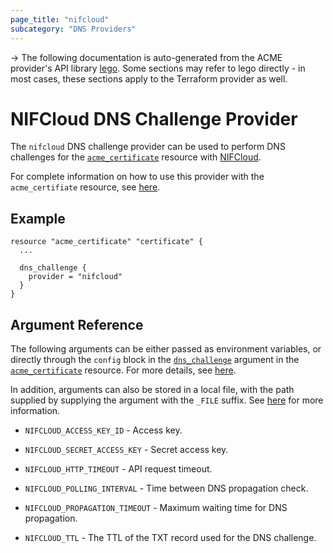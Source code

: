 ```yaml
---
page_title: "nifcloud"
subcategory: "DNS Providers"
---
```


-> The following documentation is auto-generated from the ACME
provider's API library [lego](https://go-acme.github.io/lego/).  Some
sections may refer to lego directly - in most cases, these sections
apply to the Terraform provider as well.

# NIFCloud DNS Challenge Provider

The `nifcloud` DNS challenge provider can be used to perform DNS challenges for
the [`acme_certificate`][resource-acme-certificate] resource with
[NIFCloud](https://www.nifcloud.com/).

[resource-acme-certificate]: ../resources/certificate.md

For complete information on how to use this provider with the `acme_certifiate`
resource, see [here][resource-acme-certificate-dns-challenges].

[resource-acme-certificate-dns-challenges]: ./certificate.md#using-dns-challenges

## Example

```hcl
resource "acme_certificate" "certificate" {
  ...

  dns_challenge {
    provider = "nifcloud"
  }
}
```
## Argument Reference

The following arguments can be either passed as environment variables, or
directly through the `config` block in the
[`dns_challenge`][resource-acme-certificate-dns-challenge-arg] argument in the
[`acme_certificate`][resource-acme-certificate] resource. For more details, see
[here][resource-acme-certificate-dns-challenges].

[resource-acme-certificate-dns-challenge-arg]: ./certificate.md#dns_challenge

In addition, arguments can also be stored in a local file, with the path
supplied by supplying the argument with the `_FILE` suffix. See
[here][acme-certificate-file-arg-example] for more information.

[acme-certificate-file-arg-example]: ./certificate.md#using-variable-files-for-provider-arguments

* `NIFCLOUD_ACCESS_KEY_ID` - Access key.
* `NIFCLOUD_SECRET_ACCESS_KEY` - Secret access key.

* `NIFCLOUD_HTTP_TIMEOUT` - API request timeout.
* `NIFCLOUD_POLLING_INTERVAL` - Time between DNS propagation check.
* `NIFCLOUD_PROPAGATION_TIMEOUT` - Maximum waiting time for DNS propagation.
* `NIFCLOUD_TTL` - The TTL of the TXT record used for the DNS challenge.



